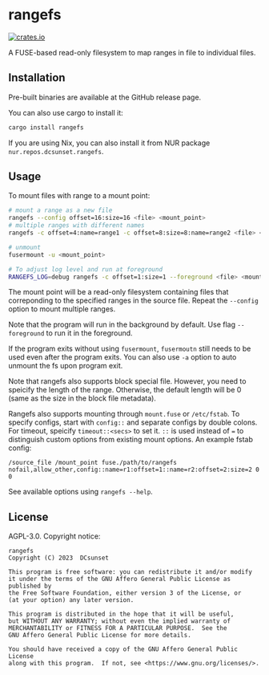 # rangefs

[![crates.io](https://badgen.net/crates/v/rangefs)](https://crates.io/crates/rangefs)

A FUSE-based read-only filesystem to map ranges in file to individual files.

## Installation

Pre-built binaries are available at the GitHub release page.

You can also use cargo to install it:

```sh
cargo install rangefs
```

If you are using Nix, you can also install it from NUR package `nur.repos.dcsunset.rangefs`.

## Usage

To mount files with range to a mount point:

```sh
# mount a range as a new file
rangefs --config offset=16:size=16 <file> <mount_point>
# multiple ranges with different names
rangefs -c offset=4:name=range1 -c offset=8:size=8:name=range2 <file> <mount_point>

# unmount
fusermount -u <mount_point>

# To adjust log level and run at foreground
RANGEFS_LOG=debug rangefs -c offset=1:size=1 --foreground <file> <mount_point>
```

The mount point will be a read-only filesystem containing files that correponding to the specified ranges in the source file.
Repeat the `--config` option to mount multiple ranges.

Note that the program will run in the background by default.
Use flag `--foreground` to run it in the foreground.

If the program exits without using `fusermount`,
`fusermoutn` still needs to be used even after the program exits.
You can also use `-a` option to auto unmount the fs upon program exit.

Note that rangefs also supports block special file.
However, you need to speicify the length of the range.
Otherwise, the default length will be 0 (same as the size in the block file metadata).

Rangefs also supports mounting through `mount.fuse` or `/etc/fstab`.
To specify configs, start with `config::` and separate configs by double colons.
For timeout, speicify `timeout::<secs>` to set it.
`::` is used instead of `=` to distinguish custom options from existing mount options.
An example fstab config:
```
/source_file /mount_point fuse./path/to/rangefs nofail,allow_other,config::name=r1:offset=1::name=r2:offset=2:size=2 0 0
```

See available options using `rangefs --help`.

## License

AGPL-3.0. Copyright notice:

```
rangefs
Copyright (C) 2023  DCsunset

This program is free software: you can redistribute it and/or modify
it under the terms of the GNU Affero General Public License as published by
the Free Software Foundation, either version 3 of the License, or
(at your option) any later version.

This program is distributed in the hope that it will be useful,
but WITHOUT ANY WARRANTY; without even the implied warranty of
MERCHANTABILITY or FITNESS FOR A PARTICULAR PURPOSE.  See the
GNU Affero General Public License for more details.

You should have received a copy of the GNU Affero General Public License
along with this program.  If not, see <https://www.gnu.org/licenses/>.
```
